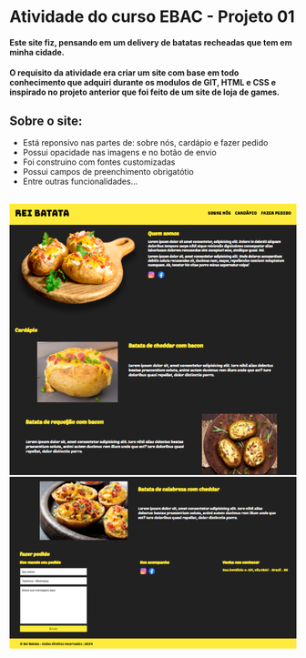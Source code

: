 # Atividade do curso EBAC - Projeto 01

#### Este site fiz, pensando em um delivery de batatas recheadas que tem em minha cidade.

#### O requisito da atividade era criar um site com base em todo conhecimento que adquiri durante os modulos de GIT, HTML e CSS e inspirado no projeto anterior que foi feito de um site de loja de games.

## Sobre o site:
- Está reponsivo nas partes de: sobre nós, cardápio e fazer pedido
- Possui opacidade nas imagens e no botão de envio
- Foi construino com fontes customizadas
- Possui campos de preenchimento obrigatótio
- Entre outras funcionalidades...

<br/>

<img src="./imagens/rei batata 01.png" alt="site rei batata" />

<img src="./imagens/rei batata 02.png" alt="site rei batata" />